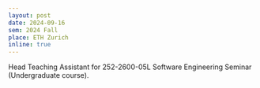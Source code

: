```yaml
---
layout: post
date: 2024-09-16
sem: 2024 Fall
place: ETH Zurich
inline: true
---
```


Head Teaching Assistant for 252-2600-05L Software Engineering Seminar (Undergraduate course).